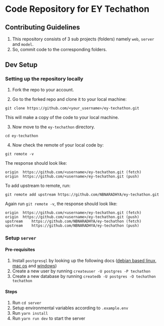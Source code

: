 # Code Repository for EY Techathon

## Contributing Guidelines

1. This repository consists of 3 sub projects (folders) namely `web`, `server` and `model`.
2. So, commit code to the corresponding folders.

## Dev Setup

### Setting up the repository locally

1. Fork the repo to your account.

2. Go to the forked repo and clone it to your local machine:

```
git clone https://github.com/<your_username>/ey-techathon.git
```

This will make a copy of the code to your local machine.

3. Now move to the `ey-techathon` directory.

```
cd ey-techathon
```

4. Now check the remote of your local code by:

```
git remote -v
```

The response should look like:

```
origin	https://github.com/<username>/ey-techathon.git (fetch)
origin	https://github.com/<username>/ey-techathon.git (push)
```

To add upstream to remote, run:

```
git remote add upstream https://github.com/NBNARADHYA/ey-techathon.git
```

Again run `git remote -v`, the response should look like:

```
origin	https://github.com/<username>/ey-techathon.git (fetch)
origin	https://github.com/<username>/ey-techathon.git (push)
upstream	https://github.com/NBNARADHYA/ey-techathon (fetch)
upstream	https://github.com/NBNARADHYA/ey-techathon (push)
```

### Setup `server`

#### Pre-requisites

1. Install `postgresql` by looking up the following docs ([debian based linux](https://www.postgresql.org/download/linux/debian/), [mac os](https://www.postgresql.org/download/macosx/) and [windows](https://www.postgresql.org/download/windows/))
2. Create a new user by running `createuser -U postgres -P techathon `
3. Create a new database by running `createdb -U postgres -O techathon techathon`

#### Steps

1. Run `cd server`
2. Setup environmental variables according to `.example.env`
3. Run `yarn install`
4. Run `yarn run dev` to start the server
